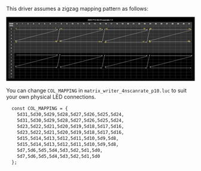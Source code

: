 This driver assumes a zigzag mapping pattern as follows:

![p10map](images/p10.png)

You can change `COL_MAPPING` in `matrix_writer_4nscanrate_p10.luc` to suit your own physical LED connections.

```
  const COL_MAPPING = {
    5d31,5d30,5d29,5d28,5d27,5d26,5d25,5d24,
    5d31,5d30,5d29,5d28,5d27,5d26,5d25,5d24,
    5d23,5d22,5d21,5d20,5d19,5d18,5d17,5d16,
    5d23,5d22,5d21,5d20,5d19,5d18,5d17,5d16,
    5d15,5d14,5d13,5d12,5d11,5d10,5d9,5d8,
    5d15,5d14,5d13,5d12,5d11,5d10,5d9,5d8,
    5d7,5d6,5d5,5d4,5d3,5d2,5d1,5d0,
    5d7,5d6,5d5,5d4,5d3,5d2,5d1,5d0
  };
```
